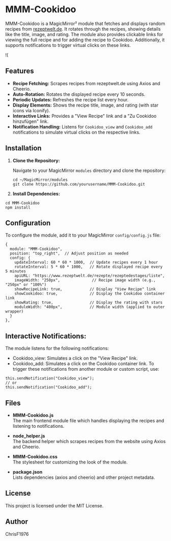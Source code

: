 # MMM-Cookidoo

MMM-Cookidoo is a MagicMirror² module that fetches and displays random recipes from [rezeptwelt.de](https://www.rezeptwelt.de/rezepte/rezeptedestages/liste). It rotates through the recipes, showing details like the title, image, and rating. The module also provides clickable links for viewing the full recipe and for adding the recipe to Cookidoo. Additionally, it supports notifications to trigger virtual clicks on these links.

!(

## Features

- **Recipe Fetching:** Scrapes recipes from rezeptwelt.de using Axios and Cheerio.
- **Auto-Rotation:** Rotates the displayed recipe every 10 seconds.
- **Periodic Updates:** Refreshes the recipe list every hour.
- **Display Elements:** Shows the recipe title, image, and rating (with star icons via Iconify).
- **Interactive Links:** Provides a "View Recipe" link and a "Zu Cookidoo hinzufügen" link.
- **Notification Handling:** Listens for `Cookidoo_view` and `Cookidoo_add` notifications to simulate virtual clicks on the respective links.

## Installation

1. **Clone the Repository:**

   Navigate to your MagicMirror `modules` directory and clone the repository:

   ```
   cd ~/MagicMirror/modules
   git clone https://github.com/yourusername/MMM-Cookidoo.git
   ```

2. **Install Dependencies:**

```
cd MMM-Cookidoo
npm install
```

## Configuration

To configure the module, add it to your MagicMirror `config/config.js` file:
```
{
  module: "MMM-Cookidoo",
  position: "top_right",  // Adjust position as needed
  config: {
    updateInterval: 60 * 60 * 1000,  // Update recipes every 1 hour
    rotateInterval: 5 * 60 * 1000,   // Rotate displayed recipe every 5 minutes
    apiURL: "https://www.rezeptwelt.de/rezepte/rezeptedestages/liste",
    imageWidth: "250px",              // Recipe image width (e.g., "250px" or "100%")
    showRecipeLink: true,            // Display "View Recipe" link
    showCookidoo: true,              // Display the Cookidoo container link
    showRating: true,                // Display the rating with stars
    moduleWidth: "400px",            // Module width (applied to outer wrapper)
  }
},
```

## Interactive Notifications:
The module listens for the following notifications:
- Cookidoo_view: Simulates a click on the "View Recipe" link.
- Cookidoo_add: Simulates a click on the Cookidoo container link.
To trigger these notifications from another module or custom script, use:
```
this.sendNotification("Cookidoo_view");
// or
this.sendNotification("Cookidoo_add");
```

## Files

- **MMM-Cookidoo.js**  
  The main frontend module file which handles displaying the recipes and listening to notifications.

- **node_helper.js**  
  The backend helper which scrapes recipes from the website using Axios and Cheerio.

- **MMM-Cookidoo.css**  
  The stylesheet for customizing the look of the module.

- **package.json**  
  Lists dependencies (axios and cheerio) and other project metadata.

## License

This project is licensed under the MIT License.

## Author

ChrisF1976

